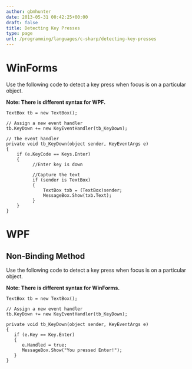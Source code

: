 ```yaml
---
author: gbmhunter
date: 2013-05-31 00:42:25+00:00
draft: false
title: Detecting Key Presses
type: page
url: /programming/languages/c-sharp/detecting-key-presses
---
```


# WinForms


Use the following code to detect a key press when focus is on a particular object.

**Note: There is different syntax for WPF.**

    
    TextBox tb = new TextBox();
    
    // Assign a new event handler
    tb.KeyDown += new KeyEventHandler(tb_KeyDown);
    
    // The event handler
    private void tb_KeyDown(object sender, KeyEventArgs e)
    {
        if (e.KeyCode == Keys.Enter)
        {
              //Enter key is down
    
              //Capture the text
              if (sender is TextBox)
              {
                  TextBox txb = (TextBox)sender;
                  MessageBox.Show(txb.Text);
              }
        }
    }




# WPF




## Non-Binding Method


Use the following code to detect a key press when focus is on a particular object.

**Note: There is different syntax for WinForms.**

    
    TextBox tb = new TextBox();
    
    // Assign a new event handler
    tb.KeyDown += new KeyEventHandler(tb_KeyDown);
    
    private void tb_KeyDown(object sender, KeyEventArgs e)
    {
       if (e.Key == Key.Enter)
       {
          e.Handled = true;
          MessageBox.Show("You pressed Enter!");
       }
    }
